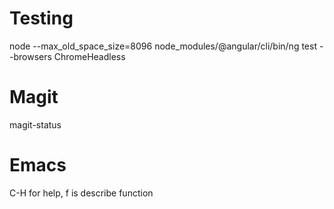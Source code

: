 # Testing
node --max_old_space_size=8096 node_modules/@angular/cli/bin/ng test --browsers ChromeHeadless
# Magit
magit-status
# Emacs
C-H for help, f is describe function
